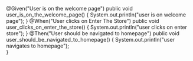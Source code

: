 @Given("User is on the welcome page")
	public void user_is_on_the_welcome_page() {
	   System.out.println("user is on welcome page");
	}
	@When("User clicks on Enter The Store")
	public void user_clicks_on_enter_the_store() {
		 System.out.println("user clicks on enter store");
	}
	@Then("User should be navigated to homepage")
	public void user_should_be_navigated_to_homepage() {
		System.out.println("user navigates to homepage");  
	}
